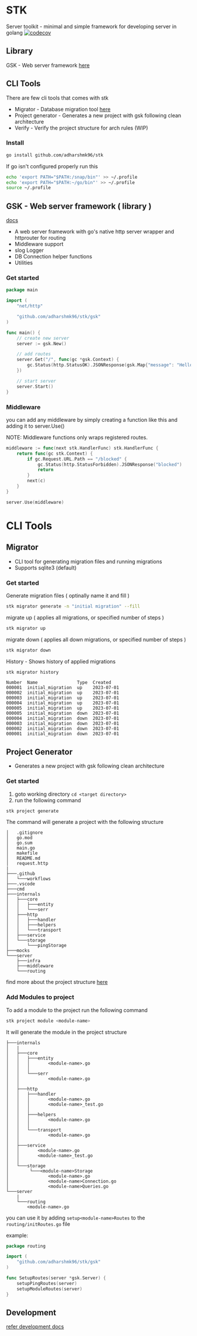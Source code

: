 # STK

Server toolkit - minimal and simple framework for developing server in golang
[![codecov](https://codecov.io/gh/adharshmk96/stk/branch/master/graph/badge.svg?token=uuid-repo-token)](https://codecov.io/gh/adharshmk96/stk)

## Library

GSK - Web server framework [here](#gsk---web-server-framework--library-)

## CLI Tools

There are few cli tools that comes with stk
- Migrator - Database migration tool [here](#migrator)
- Project generator - Generates a new project with gsk following clean architecture
- Verify - Verify the project structure for arch rules (WIP)

### Install
```bash
go install github.com/adharshmk96/stk
```

If go isn't configured properly run this
```bash
echo 'export PATH="$PATH:/snap/bin"' >> ~/.profile
echo 'export PATH="$PATH:~/go/bin"' >> ~/.profile
source ~/.profile
```


## GSK - Web server framework ( library )

[docs](docs/gsk.md)

- A web server framework with go's native http server wrapper and httprouter for routing
- Middleware support
- slog Logger
- DB Connection helper functions
- Utilities

### Get started

```go
package main

import (
	"net/http"

	"github.com/adharshmk96/stk/gsk"
)

func main() {
	// create new server
	server := gsk.New()

	// add routes
	server.Get("/", func(gc *gsk.Context) {
		gc.Status(http.StatusOK).JSONResponse(gsk.Map{"message": "Hello World"})
	})

	// start server
	server.Start()
}
```

### Middleware

you can add any middleware by simply creating a function like this and adding it to server.Use()

NOTE: Middleware functions only wraps registered routes.

```go
middleware := func(next stk.HandlerFunc) stk.HandlerFunc {
	return func(gc stk.Context) {
		if gc.Request.URL.Path == "/blocked" {
  			gc.Status(http.StatusForbidden).JSONResponse("blocked")
			return
  		}
		next(c)
	}
}

server.Use(middleware)
```

# CLI Tools

## Migrator
- CLI tool for generating migration files and running migrations
- Supports sqlite3 (default)

### Get started

Generate migration files ( optinally name it and fill )

```bash
stk migrator generate -n "initial migration" --fill
```

migrate up ( applies all migrations, or specified number of steps )

```bash
stk migrator up
```

migrate down ( applies all down migrations, or specified number of steps )

```bash
stk migrator down
```

History - Shows history of applied migrations

```bash
stk migrator history
```

```
Number  Name               Type  Created     
000001  initial_migration  up    2023-07-01  
000002  initial_migration  up    2023-07-01  
000003  initial_migration  up    2023-07-01  
000004  initial_migration  up    2023-07-01  
000005  initial_migration  up    2023-07-01  
000005  initial_migration  down  2023-07-01  
000004  initial_migration  down  2023-07-01  
000003  initial_migration  down  2023-07-01  
000002  initial_migration  down  2023-07-01  
000001  initial_migration  down  2023-07-01
```

## Project Generator

- Generates a new project with gsk following clean architecture

### Get started

1. goto working directory `cd <target directory>`
2. run the following command

```bash
stk project generate
```

The command will generate a project with the following structure

```
│   .gitignore
│   go.mod
│   go.sum
│   main.go
│   makefile
│   README.md
│   request.http
|
├───.github
│   └───workflows
├───.vscode
├───cmd
├───internals
│   ├───core
│   │   ├───entity
│   │   └───serr
│   ├───http
│   │   ├───handler
│   │   ├───helpers
│   │   └───transport
│   ├───service
│   └───storage
│       └───pingStorage
├───mocks
└───server
    ├───infra
    ├───middleware
    └───routing

```

find more about the project structure [here](docs/project.md)

### Add Modules to project

To add a module to the project run the following command


```bash
stk project module <module-name>
```

It will generate the module in the project structure

```
├───internals
│   |
│   ├───core
│   │   ├───entity
│   │   │       <module-name>.go
│   │   │
│   │   └───serr
│   │           <module-name>.go
│   │
│   ├───http
│   │   ├───handler
│   │   │       <module-name>.go
│   │   │       <module-name>_test.go
│   │   │
│   │   ├───helpers
│   │   │       <module-name>.go
│   │   │
│   │   └───transport
│   │           <module-name>.go
│   │
│   ├───service
│   │       <module-name>.go
│   │       <module-name>_test.go
│   │
│   └───storage
│        └───<module-name>Storage
│               <module-name>.go
│               <module-name>Connection.go
│               <module-name>Queries.go
└───server
    |
    └───routing
        <module-name>.go
```

you can use it by adding `setup<module-name>Routes` to the `routing/initRoutes.go` file

example:

```go
package routing

import (
	"github.com/adharshmk96/stk/gsk"
)

func SetupRoutes(server *gsk.Server) {
	setupPingRoutes(server)
	setupModuleRoutes(server)
}
```

## Development

[refer development docs](docs/development.md)
